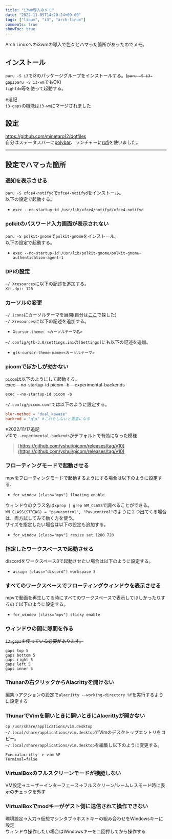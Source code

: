 ```yaml
---
title: "i3wm導入のメモ"
date: "2022-11-05T14:20:24+09:00"
tags: ["linux", "i3", "arch-linux"]
comments: true
showToc: true
---
```

Arch Linuxへのi3wmの導入で色々とハマった箇所があったのでメモ。

## インストール

`paru -S i3`でi3のパッケージグループをインストールする。(~~`paru -S i3-gaps`~~`paru -S i3-wm`でもOK)  
`lightdm`等を使って起動する。

※追記  
`i3-gaps`の機能は`i3-wm`にマージされました

## 設定

https://github.com/minetaro12/dotfiles  
自分はステータスバーに[polybar](https://github.com/polybar/polybar)、ランチャーに[rofi](https://github.com/davatorium/rofi)を使いました。

---

## 設定でハマった箇所

### 通知を表示させる

`paru -S xfce4-notifyd`で`xfce4-notifyd`をインストール。  
以下の設定で起動する。

- `exec --no-startup-id /usr/lib/xfce4/notifyd/xfce4-notifyd`

### polkitのパスワード入力画面が表示されない

`paru -S polkit-gnome`で`polkit-gnome`をインストール。  
以下の設定で起動する。

- `exec --no-startup-id /usr/lib/polkit-gnome/polkit-gnome-authentication-agent-1`

### DPIの設定

`~/.Xresources`に以下の記述を追加する。  
`Xft.dpi: 120`

### カーソルの変更

`~/.icons`にカーソルテーマを展開(自分は[ここ](https://www.pling.com/browse?cat=107)で探した)  
`~/.Xresources`に以下の記述を追加する。

- `Xcursor.theme: <カーソルテーマ名>`

`~/.config/gtk-3.0/settings.ini`の`[Settings]`にも以下の記述を追加。

- `gtk-cursor-theme-name=<カーソルテーマ>`

### picomでぼかしが効かない

`picom`は以下のようにして起動する。  
~~exec --no-startup-id picom -b --experimental-backends~~

`exec --no-startup-id picom -b`

`~/.config/picom.conf`では以下のように設定する。

```picom.conf
blur-method = "dual_kawase"
backend = "glx" #これをしないと激重になる
```

※2022/11/17追記  
v10で`--experimental-backends`がデフォルトで有効になった模様  
> [https://github.com/yshui/picom/releases/tag/v10](https://github.com/yshui/picom/releases/tag/v10)

### フローティングモードで起動させる

mpvをフローティングモードで起動するようにする場合は以下のように設定する.

- `for_window [class="mpv"] floating enable`

ウィンドウのクラス名は`xprop | grep WM_CLASS`で調べることができる。  
`WM_CLASS(STRING) = "pavucontrol", "Pavucontrol"`のように２つ出てくる場合は、両方試してみて動く方を使う。  
サイズを指定したい場合は以下の設定も追加する。

- `for_window [class="mpv"] resize set 1280 720`

### 指定したワークスペースで起動させる

discordをワークスペース3で起動させたい場合は以下のように設定する。

- `assign [class="discord"] workspace 3`

### すべてのワークスペースでフローティングウィンドウを表示させる

mpvで動画を再生してる時にすべてのワークスペースで表示してほしかったりするので以下のように設定する。

- `for_window [class="mpv"] sticky enable`

### ウィンドウの間に隙間を作る

~~`i3-gaps`を使っている必要があります。~~

```
gaps top 5
gaps bottom 5
gaps right 5
gaps left 5
gaps inner 5
```

### Thunarの右クリックからAlacrittyを開けない

編集→アクションの設定で`alacritty --working-directory %f`を実行するように設定する

### ThunarでVimを開いときに開いときにAlacrittyが開かない

`cp /usr/share/applications/vim.desktop ~/.local/share/applications/vim.desktop`でVimのデスクトップエントリをコピー。  
`~/.local/share/applications/vim.desktop`を編集し以下のように変更する。

```vim.desktop
Exec=alacritty -e vim %F
Terminal=false
```

### VirtualBoxのフルスクリーンモードが機能しない

VM設定→ユーザーインターフェース→フルスクリーン/シームレスモード時に表示のチェックを外す

### VirtualBoxでmodキーがゲスト側に送信されて操作できない

環境設定→入力→仮想マシンタブ→ホストキーの組み合わせをWindowsキーに設定  
ウィンドウ操作したい場合はWindowsキーを二回押してから操作する